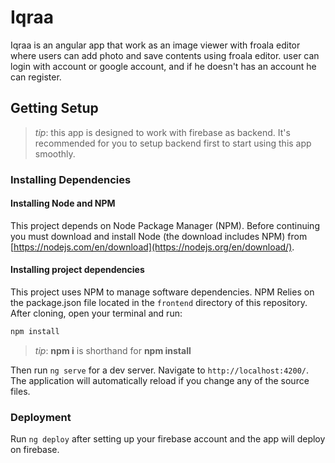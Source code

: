 # Iqraa

Iqraa is an angular app that work as an image viewer with froala editor where users can add photo and save contents using  froala editor.
user can login with account or google account, and if he doesn't has an account he can register.

## Getting Setup
>_tip_: this app is designed to work with firebase as backend. It's recommended for you to setup backend first to start using this app smoothly.

### Installing Dependencies

#### Installing Node and NPM
This project depends on Node Package Manager (NPM). Before continuing you must download and install Node (the download includes NPM) from [https://nodejs.com/en/download](https://nodejs.org/en/download/).

#### Installing project dependencies

This project uses NPM to manage software dependencies. NPM Relies on the package.json file located in the `frontend` directory of this repository. After cloning, open your terminal and run:

```bash
npm install
```

>_tip_: **npm i** is shorthand for **npm install**

Then run `ng serve` for a dev server. Navigate to `http://localhost:4200/`. The application will automatically reload if you change any of the source files.

### Deployment

Run `ng deploy` after setting up your firebase account and the app will deploy on firebase.
